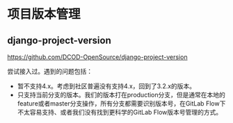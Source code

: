 # 项目版本管理

## django-project-version

https://github.com/DCOD-OpenSource/django-project-version

尝试接入过。遇到的问题包括：

- 暂不支持4.x。考虑到社区普遍没有支持4.x，回到了3.2.x的版本。
- 只支持当前分支的版本。我们的版本打在production分支，但是通常在本地的feature或者master分支操作，所有分支都需要识别版本号，在GitLab Flow下不太容易支持、或者我们没有找到更科学的GitLab Flow版本号管理的方式。
